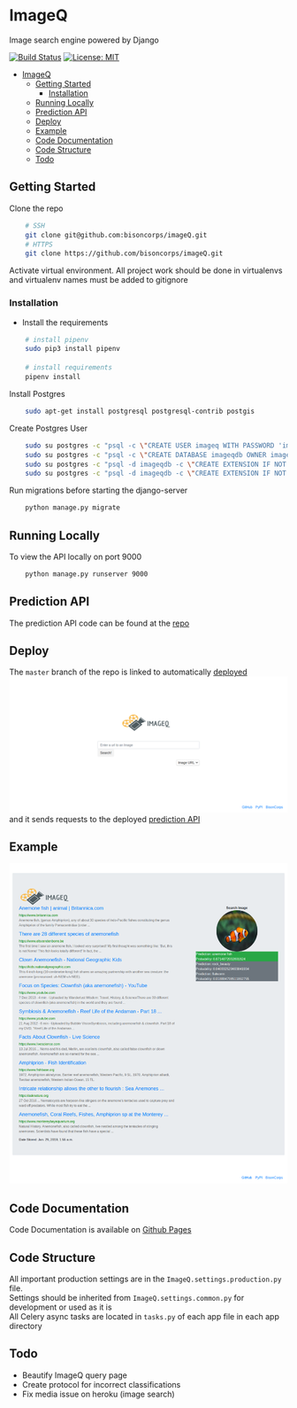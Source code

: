 # ImageQ

Image search engine powered by Django

[![Build Status](https://travis-ci.com/bisoncorps/imageQ.svg?branch=master)](https://travis-ci.com/bisoncorps/imageQ)
[![License: MIT](https://img.shields.io/badge/License-MIT-yellow.svg)](https://opensource.org/licenses/MIT)

- [ImageQ](#imageq)
  - [Getting Started](#getting-started)
    - [Installation](#installation)
  - [Running Locally](#running-locally)
  - [Prediction API](#prediction-api)
  - [Deploy](#deploy)
  - [Example](#example)
  - [Code Documentation](#code-documentation)
  - [Code Structure](#code-structure)
  - [Todo](#todo)

## Getting Started

Clone the repo

```bash
    # SSH
    git clone git@github.com:bisoncorps/imageQ.git
    # HTTPS
    git clone https://github.com/bisoncorps/imageQ.git
```

Activate virtual environment. All project work should be done in virtualenvs and virtualenv names must be added to gitignore

### Installation

- Install the requirements

```bash
    # install pipenv
    sudo pip3 install pipenv

    # install requirements
    pipenv install
```


Install Postgres

```bash
    sudo apt-get install postgresql postgresql-contrib postgis
```

Create Postgres User

```bash
    sudo su postgres -c "psql -c \"CREATE USER imageq WITH PASSWORD 'imageq';\""
    sudo su postgres -c "psql -c \"CREATE DATABASE imageqdb OWNER imageq;\""
    sudo su postgres -c "psql -d imageqdb -c \"CREATE EXTENSION IF NOT EXISTS postgis;\""
    sudo su postgres -c "psql -d imageqdb -c \"CREATE EXTENSION IF NOT EXISTS postgis_topology;\""
```

Run migrations before starting the django-server

```bash
    python manage.py migrate
```

## Running Locally

To view the API locally on port 9000

```bash
    python manage.py runserver 9000
```

## Prediction API

The prediction API code can be found at the [repo](https://github.com/deven96/ImageQ_API)

## Deploy

The `master` branch of the repo is linked to automatically [deployed](https://bisoncorps-imageq.herokuapp.com)
![Homepage](docs/assets/homepage.png)
 and it sends requests to the deployed [prediction API](https://imageqapi.appspot.com/)

## Example

![Example-Result](docs/assets/result.png)

## Code Documentation

Code Documentation is available on [Github Pages](https://bisoncorps.github.io/imageQ)

## Code Structure

All important production settings are in the `ImageQ.settings.production.py` file.<br />
Settings should be inherited from `ImageQ.settings.common.py` for development or used as it is<br />
All Celery async tasks are located in `tasks.py` of each app file in each app directory

## Todo

- Beautify ImageQ query page
- Create protocol for incorrect classifications
- Fix media issue on heroku (image search)